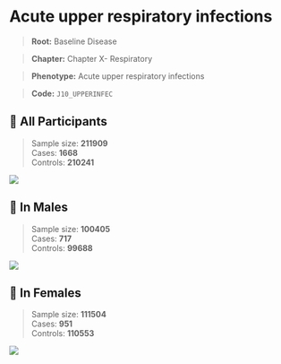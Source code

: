 # Acute upper respiratory infections

> **Root:** Baseline Disease  

> **Chapter:** Chapter X- Respiratory  

> **Phenotype:** Acute upper respiratory infections  

> **Code:** `J10_UPPERINFEC`

## 🧪 All Participants  
> Sample size: **211909**  
> Cases: **1668**  
> Controls: **210241**
<img src="/Disease/Figures/ALL/Incidence/J10_UPPERINFEC.png"/>
<CsvTable src="/public/Disease/Data/ALL/Incidence/COX_J10_UPPERINFEC.csv" label="🔍 View full results" />

## 👨 In Males  
> Sample size: **100405**  
> Cases: **717**  
> Controls: **99688**
<img src="/Disease/Figures/Male/Incidence/J10_UPPERINFEC.png"/>
<CsvTable src="/public/Disease/Data/Male/Incidence/COX_J10_UPPERINFEC.csv" label="🔍 View full results" />

## 👩 In Females  
> Sample size: **111504**  
> Cases: **951**  
> Controls: **110553**
<img src="/Disease/Figures/Female/Incidence/J10_UPPERINFEC.png"/>
<CsvTable src="/public/Disease/Data/Female/Incidence/COX_J10_UPPERINFEC.csv" label="🔍 View full results" />
